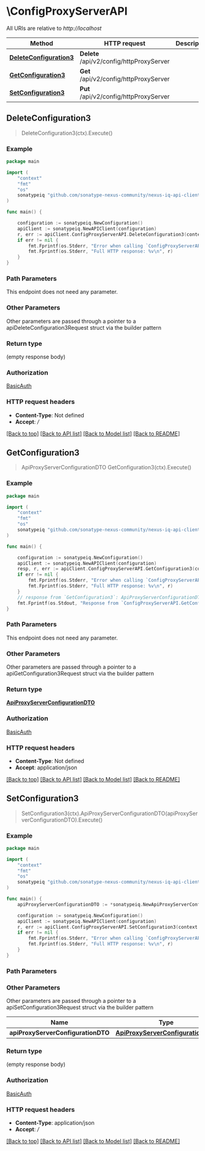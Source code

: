 # \ConfigProxyServerAPI

All URIs are relative to *http://localhost*

Method | HTTP request | Description
------------- | ------------- | -------------
[**DeleteConfiguration3**](ConfigProxyServerAPI.md#DeleteConfiguration3) | **Delete** /api/v2/config/httpProxyServer | 
[**GetConfiguration3**](ConfigProxyServerAPI.md#GetConfiguration3) | **Get** /api/v2/config/httpProxyServer | 
[**SetConfiguration3**](ConfigProxyServerAPI.md#SetConfiguration3) | **Put** /api/v2/config/httpProxyServer | 



## DeleteConfiguration3

> DeleteConfiguration3(ctx).Execute()



### Example

```go
package main

import (
	"context"
	"fmt"
	"os"
	sonatypeiq "github.com/sonatype-nexus-community/nexus-iq-api-client-go"
)

func main() {

	configuration := sonatypeiq.NewConfiguration()
	apiClient := sonatypeiq.NewAPIClient(configuration)
	r, err := apiClient.ConfigProxyServerAPI.DeleteConfiguration3(context.Background()).Execute()
	if err != nil {
		fmt.Fprintf(os.Stderr, "Error when calling `ConfigProxyServerAPI.DeleteConfiguration3``: %v\n", err)
		fmt.Fprintf(os.Stderr, "Full HTTP response: %v\n", r)
	}
}
```

### Path Parameters

This endpoint does not need any parameter.

### Other Parameters

Other parameters are passed through a pointer to a apiDeleteConfiguration3Request struct via the builder pattern


### Return type

 (empty response body)

### Authorization

[BasicAuth](../README.md#BasicAuth)

### HTTP request headers

- **Content-Type**: Not defined
- **Accept**: */*

[[Back to top]](#) [[Back to API list]](../README.md#documentation-for-api-endpoints)
[[Back to Model list]](../README.md#documentation-for-models)
[[Back to README]](../README.md)


## GetConfiguration3

> ApiProxyServerConfigurationDTO GetConfiguration3(ctx).Execute()



### Example

```go
package main

import (
	"context"
	"fmt"
	"os"
	sonatypeiq "github.com/sonatype-nexus-community/nexus-iq-api-client-go"
)

func main() {

	configuration := sonatypeiq.NewConfiguration()
	apiClient := sonatypeiq.NewAPIClient(configuration)
	resp, r, err := apiClient.ConfigProxyServerAPI.GetConfiguration3(context.Background()).Execute()
	if err != nil {
		fmt.Fprintf(os.Stderr, "Error when calling `ConfigProxyServerAPI.GetConfiguration3``: %v\n", err)
		fmt.Fprintf(os.Stderr, "Full HTTP response: %v\n", r)
	}
	// response from `GetConfiguration3`: ApiProxyServerConfigurationDTO
	fmt.Fprintf(os.Stdout, "Response from `ConfigProxyServerAPI.GetConfiguration3`: %v\n", resp)
}
```

### Path Parameters

This endpoint does not need any parameter.

### Other Parameters

Other parameters are passed through a pointer to a apiGetConfiguration3Request struct via the builder pattern


### Return type

[**ApiProxyServerConfigurationDTO**](ApiProxyServerConfigurationDTO.md)

### Authorization

[BasicAuth](../README.md#BasicAuth)

### HTTP request headers

- **Content-Type**: Not defined
- **Accept**: application/json

[[Back to top]](#) [[Back to API list]](../README.md#documentation-for-api-endpoints)
[[Back to Model list]](../README.md#documentation-for-models)
[[Back to README]](../README.md)


## SetConfiguration3

> SetConfiguration3(ctx).ApiProxyServerConfigurationDTO(apiProxyServerConfigurationDTO).Execute()



### Example

```go
package main

import (
	"context"
	"fmt"
	"os"
	sonatypeiq "github.com/sonatype-nexus-community/nexus-iq-api-client-go"
)

func main() {
	apiProxyServerConfigurationDTO := *sonatypeiq.NewApiProxyServerConfigurationDTO() // ApiProxyServerConfigurationDTO |  (optional)

	configuration := sonatypeiq.NewConfiguration()
	apiClient := sonatypeiq.NewAPIClient(configuration)
	r, err := apiClient.ConfigProxyServerAPI.SetConfiguration3(context.Background()).ApiProxyServerConfigurationDTO(apiProxyServerConfigurationDTO).Execute()
	if err != nil {
		fmt.Fprintf(os.Stderr, "Error when calling `ConfigProxyServerAPI.SetConfiguration3``: %v\n", err)
		fmt.Fprintf(os.Stderr, "Full HTTP response: %v\n", r)
	}
}
```

### Path Parameters



### Other Parameters

Other parameters are passed through a pointer to a apiSetConfiguration3Request struct via the builder pattern


Name | Type | Description  | Notes
------------- | ------------- | ------------- | -------------
 **apiProxyServerConfigurationDTO** | [**ApiProxyServerConfigurationDTO**](ApiProxyServerConfigurationDTO.md) |  | 

### Return type

 (empty response body)

### Authorization

[BasicAuth](../README.md#BasicAuth)

### HTTP request headers

- **Content-Type**: application/json
- **Accept**: */*

[[Back to top]](#) [[Back to API list]](../README.md#documentation-for-api-endpoints)
[[Back to Model list]](../README.md#documentation-for-models)
[[Back to README]](../README.md)

